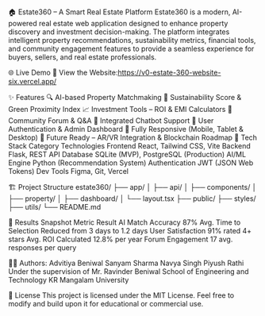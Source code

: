🏠 Estate360 – A Smart Real Estate Platform
Estate360 is a modern, AI-powered real estate web application designed to enhance property discovery and investment decision-making. The platform integrates intelligent property recommendations, sustainability metrics, financial tools, and community engagement features to provide a seamless experience for buyers, sellers, and real estate professionals.

🌐 Live Demo
🔗 View the Website:https://v0-estate-360-website-six.vercel.app/

✨ Features
🔍 AI-based Property Matchmaking
🌱 Sustainability Score & Green Proximity Index
📈 Investment Tools – ROI & EMI Calculators
💬 Community Forum & Q&A
🧠 Integrated Chatbot Support
🔐 User Authentication & Admin Dashboard
📱 Fully Responsive (Mobile, Tablet & Desktop)
🎯 Future Ready – AR/VR Integration & Blockchain Roadmap
🧰 Tech Stack
Category	Technologies
Frontend	React, Tailwind CSS, Vite
Backend	Flask, REST API
Database	SQLite (MVP), PostgreSQL (Production)
AI/ML Engine	Python (Recommendation System)
Authentication	JWT (JSON Web Tokens)
Dev Tools	Figma, Git, Vercel

🏗️ Project Structure
estate360/
├── app/
│   ├── api/
│   ├── components/
│   ├── property/
│   ├── dashboard/
│   └── layout.tsx
├── public/
├── styles/
├── utils/
└── README.md

🧪 Results Snapshot
Metric	Result
AI Match Accuracy	87%
Avg. Time to Selection	Reduced from 3 days to 1.2 days
User Satisfaction	91% rated 4+ stars
Avg. ROI Calculated	12.8% per year
Forum Engagement	17 avg. responses per query

👨‍💻 Authors:
Advitiya Beniwal
Sanyam Sharma
Navya Singh
Piyush Rathi
Under the supervision of Mr. Ravinder Beniwal
School of Engineering and Technology
KR Mangalam University

📄 License
This project is licensed under the MIT License.
Feel free to modify and build upon it for educational or commercial use.

